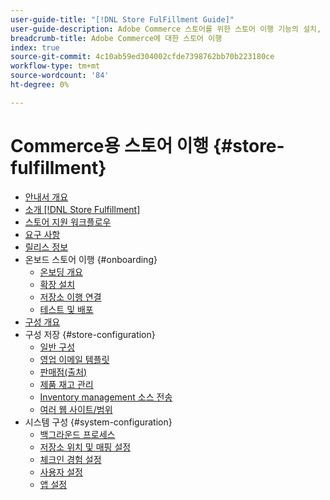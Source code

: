 ```yaml
---
user-guide-title: "[!DNL Store FulFillment Guide]"
user-guide-description: Adobe Commerce 스토어를 위한 스토어 이행 기능의 설치, 구성 및 사용에 대한 자세한 정보입니다.
breadcrumb-title: Adobe Commerce에 대한 스토어 이행
index: true
source-git-commit: 4c10ab59ed304002cfde7398762bb70b223180ce
workflow-type: tm+mt
source-wordcount: '84'
ht-degree: 0%

---
```



# Commerce용 스토어 이행 {#store-fulfillment}

- [안내서 개요](guide-overview.md)
- [소개 [!DNL Store Fulfillment]](introduction.md)
- [스토어 지원 워크플로우](store-assist-modules.md)
- [요구 사항](solution-requirements.md)
- [릴리스 정보](release-notes.md)
- 온보드 스토어 이행 {#onboarding}
   - [온보딩 개요](onboard.md)
   - [확장 설치](install.md)
   - [저장소 이행 연결](connect-set-up-service.md)
   - [테스트 및 배포](test-and-deploy.md)
- [구성 개요](service-config-settings-overview.md)
- 구성 저장 {#store-configuration}
   - [일반 구성](enable-general.md)
   - [영업 이메일 템플릿](sales-emails.md)
   - [판매점(출처)](merchant-store-configuration.md)
   - [제품 재고 관리](product-stock.md)
   - [Inventory management 소스 전송](inventory-stock-transfer.md)
   - [여러 웹 사이트/범위](multi-site-and-scope-config.md)
- 시스템 구성 {#system-configuration}
   - [백그라운드 프로세스](background-processes.md)
   - [저장소 위치 및 매핑 설정](store-location-map-provider-setup.md)
   - [체크인 경험 설정](check-in-experience-setup.md)
   - [사용자 설정](user-setup.md)
   - [앱 설정](app-setup.md)

